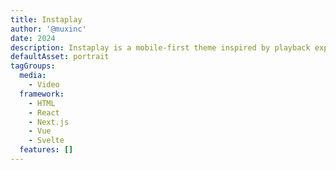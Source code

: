 ```yaml
---
title: Instaplay
author: '@muxinc'
date: 2024
description: Instaplay is a mobile-first theme inspired by playback experiences you can find in popular social media apps.
defaultAsset: portrait
tagGroups:
  media: 
    - Video
  framework:
    - HTML
    - React
    - Next.js
    - Vue
    - Svelte
  features: []
---
```


